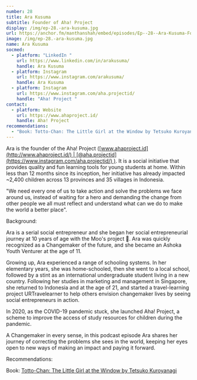 ```yaml
---
number: 28
title: Ara Kusuma
subtitle: Founder of Aha! Project
display: /img/ep-28.-ara-kusuma.jpg
url: https://anchor.fm/manthanshah/embed/episodes/Ep--28--Ara-Kusuma-Founder-of-Aha--Project--Co-leader-at-Ashoka-Young-Changemaker-and-a-Nat-Geo-Young-Explorer-e18quod/a-a6n4m7f
image: /img/ep-28.-ara-kusuma.jpg
name: Ara Kusuma
socmed:
  - platform: "LinkedIn "
    url: https://www.linkedin.com/in/arakusuma/
    handle: Ara Kusuma
  - platform: Instagram
    url: https://www.instagram.com/arakusuma/
    handle: Ara Kusuma
  - platform: Instagram
    url: https://www.instagram.com/aha.projectid/
    handle: "Aha! Project "
contact:
  - platform: Website
    url: https://www.ahaproject.id/
    handle: Aha! Project
recommendations:
  - "Book: Totto-Chan: The Little Girl at the Window by Tetsuko Kuroyanagi"
---
```

<!--StartFragment-->

Ara is the founder of the Aha! Project ([www.ahaproject.id](http://www.ahaproject.id/) | [@aha.projectid](https://www.instagram.com/aha.projectid/) ). It is a social initiative that provides quality and fun learning tools for young students at home. Within less than 12 months since its inception, her initiative has already impacted ~2,400 children across 13 provinces and 35 villages in Indonesia. 

"We need every one of us to take action and solve the problems we face around us, instead of waiting for a hero and demanding the change from other people we all must reflect and understand what can we do to make the world a better place".

Background: 

Ara is a serial social entrepreneur and she began her social entrepreneurial journey at 10 years of age with the Moo's project 🐄. Ara was quickly recognized as a Changemaker of the future, and she became an Ashoka Youth Venturer at the age of 11. 

Growing up, Ara experienced a range of schooling systems. In her elementary years, she was home-schooled, then she went to a local school, followed by a stint as an international undergraduate student living in a new country. Following her studies in marketing and management in Singapore, she returned to Indonesia and at the age of 21, and started a travel-learning project URTravelearner to help others envision changemaker lives by seeing social entrepreneurs in action. 

In 2020, as the COVID-19 pandemic stuck, she launched Aha! Project, a scheme to improve the access of study resources for children during the pandemic.

A Changemaker in every sense, in this podcast episode Ara shares her journey of correcting the problems she sees in the world, keeping her eyes open to new ways of making an impact and paying it forward. 

Recommendations: 

Book: [Totto-Chan: The Little Girl at the Window by Tetsuko Kuroyanagi](https://www.amazon.in/Totto-Chan-Little-Girl-at-Window/dp/1568363915)

<!--EndFragment-->